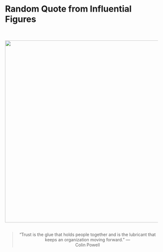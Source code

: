 # Random Quote from Influential Figures

<div align="center">
  <br>
  <br>
  <a href="undefined" title="undefined"><img src="undefined" width="600px"></a>
  <br>
  <br>
  <blockquote>&ldquo;Trust is the glue that holds people together and is the lubricant that keeps an organization moving forward.&rdquo; &mdash; <footer>Colin Powell</footer></blockquote>
</div>
  